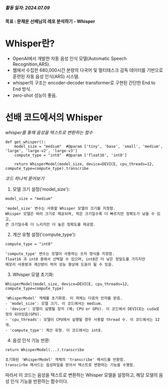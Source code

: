 ##### 활동 일자: 2024.07.09
#### 목표 : 문채운 선배님의 레포 분석하기 - Whisper

# Whisper란?
- OpenAI에서 개발한 자동 음성 인식 모델(Automatic Speech Recognition,ARS).
- 웹에서 수집한 680,000시간 분량의 다국어 및 멀티태스크 감독 데이터를 기반으로 훈련된 자동 음성 인식(ARS) 시스템.
- whisper의 구조는 encoder-decoder transformer로 구현된 간단한 End to End 방식.
- zero-shot 성능이 좋음.

# 선배 코드에서의 Whisper

*whisper를 통해 음성을 텍스트로 변환하는 함수*
```
def get_whisper():
    model_size = "medium"  #@param ['tiny', 'base', 'small', 'medium', 'large', 'large-v2', 'large-v3']
    compute_type = "int8"  #@param ['float16', 'int8']

    return WhisperModel(model_size, device=DEVICE, cpu_threads=12, compute_type=compute_type).transcribe
```

*코드 하나씩 뜯어보기*

1. 모델 크기 설정('model_size'):
```
model_size = "medium"
```
	'model_size' 변수는 사용할 Whisper 모델의 크기를 지정함.
	Whisper 모델은 여러 크기로 제공되며, 작은 크기일수록 더 빠르지만 정확도가 낮을 수 있고,
	큰 크기일수록 더 느리지만 더 높은 정확도를 제공함.
2. 계산 유형 설정('compute_type'):
```
compute_type = "int8"
```
	'compute_type' 변수는 모델이 사용하는 숫자 형식을 지정함.
	float16 과 int8 중에서 선택할 수 있으며, int8은 더 낮은 정밀도를 가지지만
	메모리 사용량과 계산량이 적어 성능 향상에 도움이 될 수 있음.
3. Whisper 모델 초기화:
```
WhisperModel(model_size, device=DEVICE, cpu_threads=12, compute_type=compute_type)
```
	'WhisperModel' 객체를 초기화함. 이 객체는 다음의 인자를 받음.
	- 'model_size': 모델 크기. 이 코드에서는 medium.
	- 'device': 모델이 실행될 장치 (예; CPU or GPU). 이 코드에서 DEVICE는 cuda로 정의 되어있음(GPU).
	- 'cpu_threads': 모델이 CPU에서 실행될 경우 사용할 thread 수. 이 코드에서는 12개.
	- 'compute_type': 계산 유형. 이 코드에서는 int8.
4. 음성 인식 기능 반환:
```
return WhisperModel(...).transcribe
```
	초기화된 'WhisperModel' 객체의 'transcribe' 메서드를 반환함.
	transcirbe 메서드는 음성파일을 받아서 텍스트로 변환하는 기능을 수행함.
따라서 이 코드는 음성을 텍스트로 변환하는 Whisper 모델을 설정하고, 해당 모델의 음성 인식 기능을 반환하는 함수이다.
